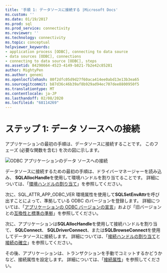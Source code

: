 ```yaml
---
title: '手順 1: データソースに接続する |Microsoft Docs'
ms.custom: ''
ms.date: 01/19/2017
ms.prod: sql
ms.prod_service: connectivity
ms.reviewer: ''
ms.technology: connectivity
ms.topic: conceptual
helpviewer_keywords:
- application process [ODBC], connecting to data source
- data sources [ODBC], connections
- connecting to data source [ODBC], steps
ms.assetid: 84298664-4523-4149-b821-7b2e42c85281
author: MightyPen
ms.author: genemi
ms.openlocfilehash: 80f2dfc05d9d27f60aca414ee0abd13e13b3ea65
ms.sourcegitcommit: b87d36c46b39af8b929ad94ec707dee8800950f5
ms.translationtype: MT
ms.contentlocale: ja-JP
ms.lasthandoff: 02/08/2020
ms.locfileid: "68114269"
---
```

# <a name="step-1-connect-to-the-data-source"></a>ステップ 1: データ ソースへの接続
アプリケーションの最初の手順は、データソースに接続することです。 このフェーズ (必要な関数を含む) を次の図に示します。  
  
 ![ODBC アプリケーションのデータ ソースへの接続](../../../odbc/reference/develop-app/media/pr11.gif "pr11")  
  
 データソースに接続するための最初の手順は、ドライバーマネージャーを読み込み、 **SQLAllocHandle**を使用して環境ハンドルを割り当てることです。 詳細については、「[環境ハンドルの割り当て](../../../odbc/reference/develop-app/allocating-the-environment-handle.md)」を参照してください。  
  
 次に、SQL_ATTR_APP_ODBC_VER 環境属性を使用して**SQLSetEnvAttr**を呼び出すことによって、準拠している ODBC のバージョンを登録します。 詳細については、「[アプリケーションの ODBC バージョンの宣言](../../../odbc/reference/develop-app/declaring-the-application-s-odbc-version.md)」および「旧バージョンとの[互換性と標準の準拠](../../../odbc/reference/develop-app/backward-compatibility-and-standards-compliance.md)」を参照してください。  
  
 次に、アプリケーションは**SQLAllocHandle**を使用して接続ハンドルを割り当て、 **SQLConnect**、 **SQLDriverConnect**、または**SQLBrowseConnect**を使用してデータソースに接続します。 詳細については、「[接続ハンドルの割り当て](../../../odbc/reference/develop-app/allocating-a-connection-handle-odbc.md)と[接続の確立](../../../odbc/reference/develop-app/establishing-a-connection.md)」を参照してください。  
  
 その後、アプリケーションは、トランザクションを手動でコミットするかどうかなど、接続属性を設定します。 詳細については、「[接続属性](../../../odbc/reference/develop-app/connection-attributes.md)」を参照してください。
